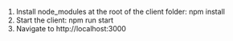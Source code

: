 
1. Install node_modules at the root of the client folder: npm install
2. Start the client: npm run start
3. Navigate to http://localhost:3000
